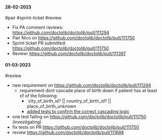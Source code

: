 #### 28-02-2023
#pair #sprint-ticket #review

- Fix PA comment reviews: https://github.com/doctolib/doctolib/pull/111294
- Pair Nico on https://github.com/doctolib/doctolib/pull/111750
- Sprint ticket PR submitted: https://github.com/doctolib/doctolib/pull/111750
- Review: https://github.com/doctolib/doctolib/pull/111397



#### 01-03-2023
#review 

- new requirement on https://github.com/doctolib/doctolib/pull/111294
	- requirement dont cascade place of birth down if patient has at least of of the following:
		- `city_of_birth_id? || country_of_birth_id? || place_of_birth_unknown
		- [added tests to confirm the correct cascading logic](https://github.com/doctolib/doctolib/pull/111294/commits/e3a40837da6ef4a70eab9039cba7b2909fee8bd2#diff-b777a5ea10b50f2ebaaf679085f54d367f0d65a22aeeb91bb648eb577dc56be2)
- one test failing on https://github.com/doctolib/doctolib/pull/111750 (investigating)
- fix tests on PR https://github.com/doctolib/doctolib/pull/111750
- review https://github.com/doctolib/doctolib/pull/111698